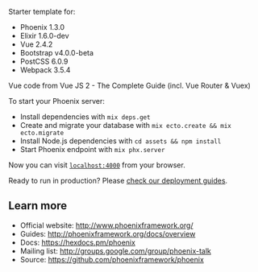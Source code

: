 Starter template for:

*  Phoenix 1.3.0
*  Elixir 1.6.0-dev
*  Vue 2.4.2
*  Bootstrap v4.0.0-beta
*  PostCSS  6.0.9
*  Webpack 3.5.4

Vue code from Vue JS 2 - The Complete Guide (incl. Vue Router & Vuex)


To start your Phoenix server:

  * Install dependencies with `mix deps.get`
  * Create and migrate your database with `mix ecto.create && mix ecto.migrate`
  * Install Node.js dependencies with `cd assets && npm install`
  * Start Phoenix endpoint with `mix phx.server`

Now you can visit [`localhost:4000`](http://localhost:4000) from your browser.

Ready to run in production? Please [check our deployment guides](http://www.phoenixframework.org/docs/deployment).

## Learn more

  * Official website: http://www.phoenixframework.org/
  * Guides: http://phoenixframework.org/docs/overview
  * Docs: https://hexdocs.pm/phoenix
  * Mailing list: http://groups.google.com/group/phoenix-talk
  * Source: https://github.com/phoenixframework/phoenix
